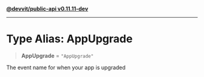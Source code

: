 [**@devvit/public-api v0.11.11-dev**](../README.md)

---

# Type Alias: AppUpgrade

> **AppUpgrade** = `"AppUpgrade"`

The event name for when your app is upgraded

